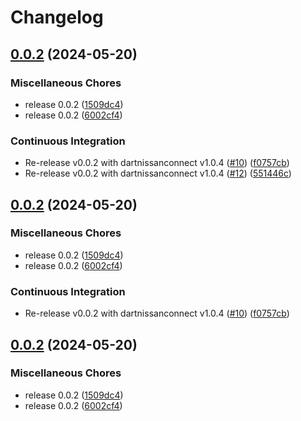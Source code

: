 # Changelog

## [0.0.2](https://github.com/kamiKAC/leaf2mqtt/compare/v0.0.2...v0.0.2) (2024-05-20)


### Miscellaneous Chores

* release 0.0.2 ([1509dc4](https://github.com/kamiKAC/leaf2mqtt/commit/1509dc4ccc73ed50f11cf1727ef6821b58972251))
* release 0.0.2 ([6002cf4](https://github.com/kamiKAC/leaf2mqtt/commit/6002cf4c529b257fd5ab46e17f0cd7ee291b332b))


### Continuous Integration

* Re-release v0.0.2 with dartnissanconnect v1.0.4 ([#10](https://github.com/kamiKAC/leaf2mqtt/issues/10)) ([f0757cb](https://github.com/kamiKAC/leaf2mqtt/commit/f0757cbc9af3d963abb0b9ac009f059dff6d8dc6))
* Re-release v0.0.2 with dartnissanconnect v1.0.4 ([#12](https://github.com/kamiKAC/leaf2mqtt/issues/12)) ([551446c](https://github.com/kamiKAC/leaf2mqtt/commit/551446c5872921d36a6f662b55df5bce04ebb566))

## [0.0.2](https://github.com/kamiKAC/leaf2mqtt/compare/v0.0.2...v0.0.2) (2024-05-20)


### Miscellaneous Chores

* release 0.0.2 ([1509dc4](https://github.com/kamiKAC/leaf2mqtt/commit/1509dc4ccc73ed50f11cf1727ef6821b58972251))
* release 0.0.2 ([6002cf4](https://github.com/kamiKAC/leaf2mqtt/commit/6002cf4c529b257fd5ab46e17f0cd7ee291b332b))


### Continuous Integration

* Re-release v0.0.2 with dartnissanconnect v1.0.4 ([#10](https://github.com/kamiKAC/leaf2mqtt/issues/10)) ([f0757cb](https://github.com/kamiKAC/leaf2mqtt/commit/f0757cbc9af3d963abb0b9ac009f059dff6d8dc6))

## [0.0.2](https://github.com/kamiKAC/leaf2mqtt/compare/v0.0.2...v0.0.2) (2024-05-20)


### Miscellaneous Chores

* release 0.0.2 ([1509dc4](https://github.com/kamiKAC/leaf2mqtt/commit/1509dc4ccc73ed50f11cf1727ef6821b58972251))
* release 0.0.2 ([6002cf4](https://github.com/kamiKAC/leaf2mqtt/commit/6002cf4c529b257fd5ab46e17f0cd7ee291b332b))
